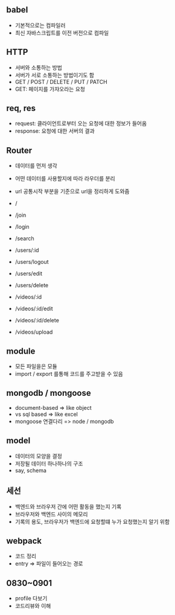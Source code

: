 ## babel

- 기본적으로는 컴파일러
- 최신 자바스크립트를 이전 버전으로 컴파일

## HTTP

- 서버와 소통하는 방법
- 서버가 서로 소통하는 방법이기도 함
- GET / POST / DELETE / PUT / PATCH
- GET: 페이지를 가쟈오라는 요청

## req, res
- request: 클라이언트로부터 오는 요청에 대한 정보가 들어옴
- response: 요청에 대한 서버의 결과

## Router

- 데이터를 먼저 생각
- 어떤 데이터를 사용할지에 따라 라우더를 분리
- url 공통시작 부분을 기준으로 url을 정리하게 도와줌
- /
- /join
- /login
- /search

- /users/:id
- /users/logout
- /users/edit
- /users/delete

- /videos/:id
- /videos/:id/edit
- /videos/:id/delete
- /videos/upload

## module

- 모든 파일을은 모듈
- import / export 를통해 코드를 주고받을 수 있음

## mongodb / mongoose

- document-based => like object
- vs sql based => like excel
- mongoose 연결다리 => node / mongodb

## model

- 데이터의 모양을 결정
- 저장될 데이터 하나하나의 구조
- say, schema

## 세선

- 백엔드와  브라우저 간에 어떤 활동을 했는지 기록
- 브라우저와 백엔드 사이의 메모리
- 기록의 용도, 브라우저가 백엔드에 요청할떄  누가 요청했는지 알기 위함

## webpack

- 코드 정리
- entry => 파일이 들어오는 경로

## 0830~0901

- profile 다보기
- 코드리뷰와 이해
